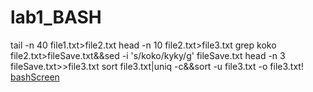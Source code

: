 # lab1_BASH
tail -n 40 file1.txt>file2.txt
head -n 10 file2.txt>file3.txt
grep koko file2.txt>fileSave.txt&&sed -i 's/koko/kyky/g' fileSave.txt
head -n 3 fileSave.txt>>file3.txt
sort file3.txt|uniq -c&&sort -u file3.txt -o file3.txt!
[bashScreen](https://user-images.githubusercontent.com/52314995/158367801-be14ede8-b3ad-49d8-905a-7becc99fd572.png)
